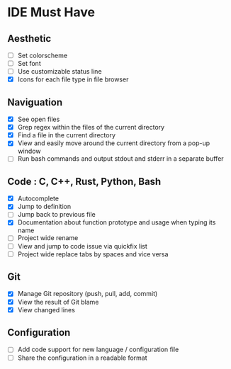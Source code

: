 # IDE Must Have

## Aesthetic

- [ ] Set colorscheme
- [ ] Set font
- [ ] Use customizable status line
- [x] Icons for each file type in file browser

## Naviguation

- [x] See open files
- [x] Grep regex within the files of the current directory
- [x] Find a file in the current directory
- [x] View and easily move around the current directory from a pop-up window
- [ ] Run bash commands and output stdout and stderr in a separate buffer

## Code : C, C++, Rust, Python, Bash

- [x] Autocomplete
- [x] Jump to definition
- [ ] Jump back to previous file
- [x] Documentation about function prototype and usage when typing its name
- [ ] Project wide rename
- [ ] View and jump to code issue via quickfix list
- [ ] Project wide replace tabs by spaces and vice versa

## Git

- [x] Manage Git repository (push, pull, add, commit)
- [x] View the result of Git blame
- [x] View changed lines

## Configuration

- [ ] Add code support for new language / configuration file
- [ ] Share the configuration in a readable format
